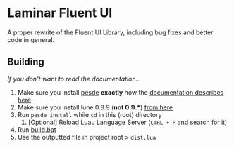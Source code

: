 # Laminar Fluent UI

A proper rewrite of the Fluent UI Library, including bug fixes and better code in general.

## Building

*If you don't want to read the documentation...*

1. Make sure you install [pesde](https://docs.pesde.dev/installation/) **exactly** how the [documentation describes here](https://docs.pesde.dev/installation/)
2. Make sure you install lune 0.8.9 (**not 0.9.\***) [from here](https://github.com/lune-org/lune/releases/tag/v0.8.9)
3. Run `pesde install` while `cd` in this (root) directory
   1. \[Optional\] Reload Luau Language Server (`CTRL + P` and search for it)
4. Run [build.bat](./scripts/build.bat)
5. Use the outputted file in project root > `dist.lua`

